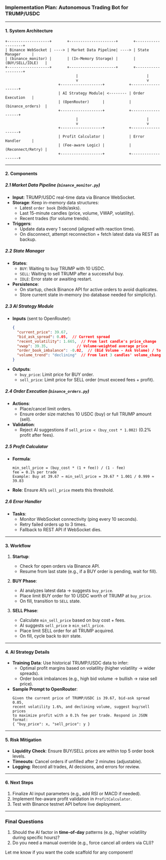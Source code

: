 ### Implementation Plan: Autonomous Trading Bot for TRUMP/USDC

---

#### **1. System Architecture**
```plaintext
+-------------------+       +---------------------+       +-------------------+
| Binance WebSocket | ----> | Market Data Pipeline| ----> | State Manager     |
| (binance_monitor) |       | (In-Memory Storage) |       | (BUY/SELL/IDLE)   |
+-------------------+       +---------------------+       +-------------------+
                                |                               |
                                v                               v
                        +-------------------+           +-------------------+
                        | AI Strategy Module| <-------- | Order Execution   |
                        | (OpenRouter)      |           | (binance_orders)  |
                        +-------------------+           +-------------------+
                                |                               |
                                v                               v
                        +-------------------+           +-------------------+
                        | Profit Calculator |           | Error Handler     |
                        | (Fee-aware Logic) |           | (Reconnect/Retry) |
                        +-------------------+           +-------------------+
```

---

#### **2. Components**

##### **2.1 Market Data Pipeline (`binance_monitor.py`)**
- **Input**: TRUMP/USDC real-time data via Binance WebSocket.
- **Storage**: Keep in-memory data structures:
  - Latest `order book` (bids/asks).
  - Last 15-minute candles (price, volume, VWAP, volatility).
  - Recent trades (for volume trends).
- **Triggers**:
  - Update data every 1 second (aligned with reaction time).
  - On disconnect, attempt reconnection + fetch latest data via REST as backup.

##### **2.2 State Manager**
- **States**:
  - `BUY`: Waiting to buy TRUMP with 10 USDC.
  - `SELL`: Waiting to sell TRUMP after a successful buy.
  - `IDLE`: Error state or awaiting restart.
- **Persistence**:
  - On startup, check Binance API for active orders to avoid duplicates.
  - Store current state in-memory (no database needed for simplicity).

##### **2.3 AI Strategy Module**
- **Inputs** (sent to OpenRouter):
  ```json
  {
    "current_price": 39.67,
    "bid_ask_spread": 0.05,  // Current spread
    "recent_volatility": 1.665,  // From last candle's price_change
    "vwap": 39.35,             // Volume-weighted average price
    "order_book_imbalance": -0.02,  // (Bid Volume - Ask Volume) / Total
    "volume_trend": "declining"  // From last 3 candles' volume_change
  }
  ```
- **Outputs**:
  - `buy_price`: Limit price for BUY order.
  - `sell_price`: Limit price for SELL order (must exceed fees + profit).

##### **2.4 Order Execution (`binance_orders.py`)**
- **Actions**:
  - Place/cancel limit orders.
  - Ensure order size matches 10 USDC (buy) or full TRUMP amount (sell).
- **Validation**:
  - Reject AI suggestions if `sell_price < (buy_cost * 1.002)` (0.2% profit after fees).

##### **2.5 Profit Calculator**
- **Formula**:
  ```
  min_sell_price = (buy_cost * (1 + fee)) / (1 - fee)
  fee = 0.1% per trade
  Example: Buy at 39.67 → min_sell_price = 39.67 * 1.001 / 0.999 ≈ 39.83
  ```
- **Role**: Ensure AI’s `sell_price` meets this threshold.

##### **2.6 Error Handler**
- **Tasks**:
  - Monitor WebSocket connectivity (ping every 10 seconds).
  - Retry failed orders up to 3 times.
  - Fallback to REST API if WebSocket dies.

---

#### **3. Workflow**
1. **Startup**:
   - Check for open orders via Binance API.
   - Resume from last state (e.g., if a BUY order is pending, wait for fill).

2. **BUY Phase**:
   - AI analyzes latest data → suggests `buy_price`.
   - Place limit BUY order for 10 USDC worth of TRUMP at `buy_price`.
   - On fill, transition to `SELL` state.

3. **SELL Phase**:
   - Calculate `min_sell_price` based on buy cost + fees.
   - AI suggests `sell_price` ≥ `min_sell_price`.
   - Place limit SELL order for all TRUMP acquired.
   - On fill, cycle back to `BUY` state.

---

#### **4. AI Strategy Details**
- **Training Data**: Use historical TRUMP/USDC data to infer:
  - Optimal profit margins based on volatility (higher volatility → wider spreads).
  - Order book imbalances (e.g., high bid volume → bullish → raise sell price).
- **Sample Prompt to OpenRouter**:
  ```
  Given the current price of TRUMP/USDC is 39.67, bid-ask spread 0.05, 
  recent volatility 1.6%, and declining volume, suggest buy/sell prices 
  to maximize profit with a 0.1% fee per trade. Respond in JSON format:
  { "buy_price": x, "sell_price": y }
  ```

---

#### **5. Risk Mitigation**
- **Liquidity Check**: Ensure BUY/SELL prices are within top 5 order book levels.
- **Timeouts**: Cancel orders if unfilled after 2 minutes (adjustable).
- **Logging**: Record all trades, AI decisions, and errors for review.

---

#### **6. Next Steps**
1. Finalize AI input parameters (e.g., add RSI or MACD if needed).
2. Implement fee-aware profit validation in `ProfitCalculator`.
3. Test with Binance testnet API before live deployment.

---

### **Final Questions**
1. Should the AI factor in **time-of-day** patterns (e.g., higher volatility during specific hours)?
2. Do you need a manual override (e.g., force cancel all orders via CLI)?

Let me know if you want the code scaffold for any component!